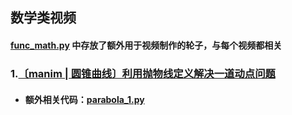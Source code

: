 ## 数学类视频  
#### [func_math.py](https://github.com/Gillott/My_manimCE/blob/main/My_vedios/math/func_math.py) 中存放了额外用于视频制作的轮子，与每个视频都相关  
 ### 1.[〔manim | 圆锥曲线〕利用抛物线定义解决一道动点问题](https://www.bilibili.com/video/BV1z3411K7cF/?spm_id_from=333.999.0.0&vd_source=5d2eb1cf9e3234b2a4b508f94b748174) 
* #### 额外相关代码：[parabola_1.py](https://github.com/Gillott/My_manimCE/blob/main/My_vedios/math/parabola_1.py)

